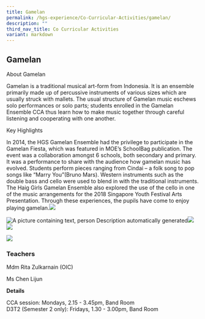 ```yaml
---
title: Gamelan
permalink: /hgs-experience/Co-Curricular-Activities/gamelan/
description: ""
third_nav_title: Co Curricular Activities
variant: markdown
---
```

## Gamelan

About Gamelan

Gamelan is a traditional musical art-form from Indonesia. It is an ensemble primarily made up of percussive instruments of various sizes which are usually struck with mallets. The usual structure of Gamelan music eschews solo performances or solo parts; students enrolled in the Gamelan Ensemble CCA thus learn how to make music together through careful listening and cooperating with one another. 

Key Highlights

In 2014, the HGS Gamelan Ensemble had the privilege to participate in the Gamelan Fiesta, which was featured in MOE’s SchoolBag publication. The event was a collaboration amongst 6 schools, both secondary and primary. It was a performance to share with the audience how gamelan music has evolved. Students perform pieces ranging from Cindai – a folk song to pop songs like “Marry You”(Bruno Mars). Western instruments such as the double bass and cello were used to blend in with the traditional instruments. The Haig Girls Gamelan Ensemble also explored the use of the cello in one of the music arrangements for the 2018 Singapore Youth Festival Arts Presentation. Through these experiences, the pupils have come to enjoy playing gamelan.![](https://lh4.googleusercontent.com/GGV55Ri-Z__zCMC28SOdViSZ0z5l93seNA8bfVsoYOZwlkP7r1zGtrfkAebc61a4snTsdwcctjnOphTBMVFd73nHNkhCrKt1o48Po1Q1y8KaxykswLFx4iw5RJpJq4uuoT88HvS-okrf)

![A picture containing text, person
Description automatically generated](https://lh3.googleusercontent.com/CMF-yh6KAVmkzl-kIXxFtFJSr0gun5Fs_v2bhcHXZczIzBu-IwJDSKdopToJQd_kb-9k35fH_iZgKwxJjkAnoIkui0-WNaBOKcvYpqe17_ckABJDDF8KLXWroqI0rtUyQp2EEsKJBLuKScpg6f1jVg)![](https://lh6.googleusercontent.com/rD2oVmN9XYecZGmTJvXHFH--lHF7eW1nT8e7t3QAWRQjfUzON7u1nC75iL0INyJkzB7_a3f7d0VfMAGCDniUO-vhjH5yopAeVNFsOu1QRB4OGSD9OFO0eMo86mOqlV5dblWXy_RopYev)![](https://lh6.googleusercontent.com/Dk6_Cm5DHlRc4j4qaovrLweWPE4R8CiRqvKInRuZPl9FofvuJVm0lR2EEQZie6GXYav1_eXJw_TjU-yrYB60_KGjzQUywIxZ3ngCQEzKkP4yRQGxri699SIZ2SVWNAbKLcz2esp7xy1R)

  

![](https://lh6.googleusercontent.com/8Yfmw9Itx8vtNT-03qVd2QdEXpsDpBjEcletRLzwErC_EWKFYKPymRJFe5m3GJFpd2t_AJKzSvWTOuCVlWuy9ncwcjQPv0jtf8VoBt-QUUlOHjmq4Eo-aQmiXMKbPXBd2sHuXgKz-Tv7)

### Teachers

Mdm Rita Zulkarnain (OIC)  

Ms Chen Lijun


**Details**

CCA session: Mondays, 2.15 - 3.45pm, Band Room  
D3T2 (Semester 2 only): Fridays, 1.30 - 3.00pm, Band Room